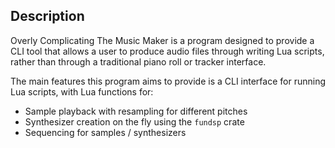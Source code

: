 
## Description

Overly Complicating The Music Maker is a program designed
to provide a CLI tool that allows a user to produce
audio files through writing Lua scripts, rather than through
a traditional piano roll or tracker interface.

The main features this program aims to provide is a CLI
interface for running Lua scripts, with Lua functions for:
- Sample playback with resampling for different pitches
- Synthesizer creation on the fly using the `fundsp` crate
- Sequencing for samples / synthesizers

